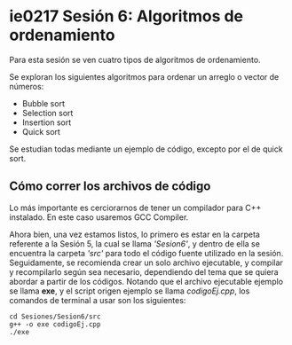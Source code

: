 # ie0217 Sesión 6: Algoritmos de ordenamiento

Para esta sesión se ven cuatro tipos de algoritmos de ordenamiento.

Se exploran los siguientes algoritmos para ordenar un arreglo o vector de números:
- Bubble sort
- Selection sort
- Insertion sort
- Quick sort

Se estudian todas mediante un ejemplo de código, excepto por el de quick sort. 

## Cómo correr los archivos de código

Lo más importante es cerciorarnos de tener un compilador para C++ instalado. En este caso usaremos GCC Compiler.

Ahora bien, una vez estamos listos, lo primero es estar en la carpeta referente a la Sesión 5, la cual se llama _'Sesion6'_, y dentro de ella se encuentra la carpeta _'src'_ para todo el código fuente utilizado en la sesión. Seguidamente, se recomienda crear un solo archivo ejecutable, y compilar y recompilarlo según sea necesario, dependiendo del tema que se quiera abordar a partir de los códigos. Notando que el archivo ejecutable ejemplo se llama **exe**, y el script origen ejemplo se llama _codigoEj.cpp_, los comandos de terminal a usar son los siguientes:

```
cd Sesiones/Sesion6/src
g++ -o exe codigoEj.cpp
./exe
```
